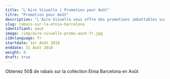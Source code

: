 ```yaml
---
title: "L'Aire Visuelle | Promotion pour Août"
titre: "Promotion pour Août"
description: "L'Aire Visuelle vous offre des promotions imbattables sur tous produits de la vue."
slug: rabais-sur-la-etnia-barcelona
identifiant: aout
image: /img/aire-visuelle-promo-aout-fr.jpg
i18nlanguage: fr
startdate: 1er Août 2018
enddate: 31 Août 2018
weight: 0
draft: true
---
```


Obtenez 50$ de rabais sur la collection Etnia Barcelona en Août
